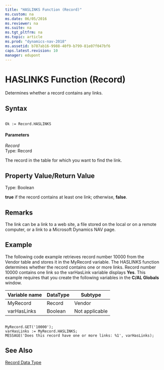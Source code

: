 ```yaml
---
title: "HASLINKS Function (Record)"
ms.custom: na
ms.date: 06/05/2016
ms.reviewer: na
ms.suite: na
ms.tgt_pltfrm: na
ms.topic: article
ms.prod: "dynamics-nav-2018"
ms.assetid: b787ab16-9988-40f9-b799-81e07f047bf6
caps.latest.revision: 10
manager: edupont
---
```

# HASLINKS Function (Record)
Determines whether a record contains any links.  
  
## Syntax  
  
```  
  
Ok := Record.HASLINKS  
```  
  
#### Parameters  
 *Record*  
 Type: Record  
  
 The record in the table for which you want to find the link.  
  
## Property Value/Return Value  
 Type: Boolean  
  
 **true** if the record contains at least one link; otherwise, **false**.  
  
## Remarks  
 The link can be a link to a web site, a file stored on the local or on a remote computer, or a link to a Microsoft Dynamics NAV page.  
  
## Example  
 The following code example retrieves record number 10000 from the Vendor table and stores it in the MyRecord variable. The HASLINKS function determines whether the record contains one or more links. Record number 10000 contains one link so the varHasLink variable displays **Yes**. This example requires that you create the following variables in the **C/AL Globals** window.  
  
|Variable name|DataType|Subtype|  
|-------------------|--------------|-------------|  
|MyRecord|Record|Vendor|  
|varHasLinks|Boolean|Not applicable|  
  
```  
  
MyRecord.GET('10000');  
varHasLinks := MyRecord.HASLINKS;  
MESSAGE('Does this record have one or more links: %1', varHasLinks);  
```  
  
## See Also  
 [Record Data Type](Record-Data-Type.md)